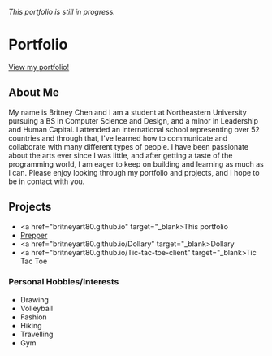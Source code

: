 <i> This portfolio is still in progress. </i>

# Portfolio
[View my portfolio!](britneyart80.github.io)

## About Me

My name is Britney Chen and I am a student at Northeastern University pursuing a BS in Computer Science and Design, and a minor in Leadership and Human Capital. I attended an international school representing over 52 countries and through that, I've learned how to communicate and collaborate with many different types of people. I have been passionate about the arts ever since I was little, and after getting a taste of the programming world, I am eager to keep on building and learning as much as I can. Please enjoy looking through my
portfolio and projects, and I hope to be in contact with you.

## Projects

- <a href="britneyart80.github.io" target="_blank>This portfolio</a>
- <a href="britneyart80.github.io/capstone-client" target="_blank">Prepper</a>
- <a href="britneyart80.github.io/Dollary" target="_blank>Dollary</a>
- <a href="britneyart80.github.io/Tic-tac-toe-client" target="_blank>Tic Tac Toe</a>

### Personal Hobbies/Interests

- Drawing
- Volleyball
- Fashion
- Hiking
- Travelling
- Gym
